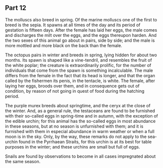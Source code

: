 ## Part 12

The molluscs also breed in spring.
Of the marine molluscs one of the first to breed is the sepia.
It spawns at all times of the day and its period of gestation is fifteen days.
After the female has laid her eggs, the male comes and discharges the milt over the eggs, and the eggs thereupon harden.
And the two sexes of this animal go about in pairs, side by side; and the male is more mottled and more black on the back than the female.

The octopus pairs in winter and breeds in spring, lying hidden for about two months.
Its spawn is shaped like a vine-tendril, and resembles the fruit of the white poplar; the creature is extraordinarily prolific, for the number of individuals that come from the spawn is something incalculable.
The male differs from the female in the fact that its head is longer, and that the organ called by the fishermen its penis, in the tentacle, is white.
The female, after laying her eggs, broods over them, and in consequence gets out of condition, by reason of not going in quest of food during the hatching period.

The purple murex breeds about springtime, and the ceryx at the close of the winter.
And, as a general rule, the testaceans are found to be furnished with their so-called eggs in spring-time and in autumn, with the exception of the edible urchin; for this animal has the so-called eggs in most abundance in these seasons, but at no season is unfurnished with them; and it is furnished with them in especial abundance in warm weather or when a full moon is in the sky.
Only, by the way, these remarks do not apply to the sea-urchin found in the Pyrrhaean Straits, for this urchin is at its best for table purposes in the winter; and these urchins are small but full of eggs.

Snails are found by observations to become in all cases impregnated about the same season.

